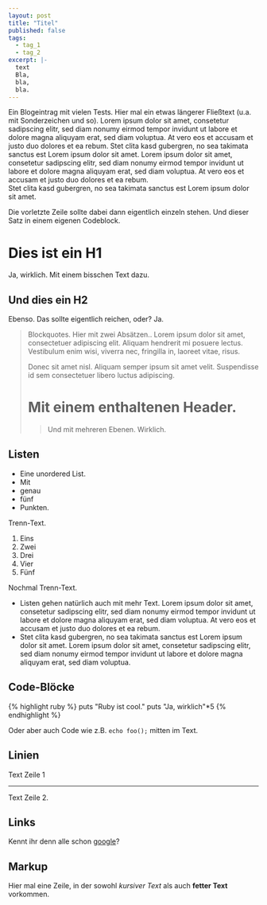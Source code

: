 ```yaml
---
layout: post
title: "Titel"
published: false
tags:
  - tag_1
  - tag_2
excerpt: |-
  text
  Bla,
  bla,
  bla.
---
```


Ein Blogeintrag mit vielen Tests.
Hier mal ein etwas längerer Fließtext (u.a. mit Sonderzeichen und so). Lorem ipsum dolor sit amet,
consetetur sadipscing elitr, sed diam nonumy eirmod tempor invidunt ut labore et dolore magna 
aliquyam erat, sed diam voluptua. At vero eos et accusam et justo duo dolores et ea rebum. Stet 
clita kasd gubergren, no sea takimata sanctus est Lorem ipsum dolor sit amet. Lorem ipsum dolor 
sit amet, consetetur sadipscing elitr, sed diam nonumy eirmod tempor invidunt ut labore et dolore 
magna aliquyam erat, sed diam voluptua. At vero eos et accusam et justo duo dolores et ea rebum.  
Stet clita kasd gubergren, no sea takimata sanctus est Lorem ipsum dolor sit amet.

Die vorletzte Zeile sollte dabei dann eigentlich einzeln stehen. Und dieser Satz in einem eigenen
Codeblock.

Dies ist ein H1
===============
Ja, wirklich. Mit einem bisschen Text dazu.

Und dies ein H2
---------------
Ebenso. Das sollte eigentlich reichen, oder? Ja.

> Blockquotes. Hier mit zwei Absätzen.. Lorem ipsum dolor sit amet,
> consectetuer adipiscing elit. Aliquam hendrerit mi posuere lectus.
> Vestibulum enim wisi, viverra nec, fringilla in, laoreet vitae, risus.
> 
> Donec sit amet nisl. Aliquam semper ipsum sit amet velit. Suspendisse
> id sem consectetuer libero luctus adipiscing.
>
> # Mit einem enthaltenen Header.
> > Und mit mehreren Ebenen.
> > Wirklich.

Listen
------

* Eine unordered List.
* Mit
* genau
* fünf
* Punkten.

Trenn-Text.

1. Eins
2. Zwei
3. Drei
4. Vier
5. Fünf

Nochmal Trenn-Text.

* Listen gehen natürlich auch mit mehr Text.
Lorem ipsum dolor sit amet, consetetur sadipscing elitr, sed diam nonumy eirmod tempor invidunt ut labore et dolore magna aliquyam erat, sed diam voluptua. At vero eos et accusam et justo duo dolores et ea rebum.
* Stet clita kasd gubergren, no sea takimata sanctus est Lorem ipsum dolor sit amet. Lorem ipsum dolor sit amet, consetetur sadipscing elitr, sed diam nonumy eirmod tempor invidunt ut labore et dolore magna aliquyam erat, sed diam voluptua.

Code-Blöcke
-----------

{% highlight ruby %}
puts "Ruby ist cool."
puts "Ja, wirklich"*5
{% endhighlight %}

Oder aber auch Code wie z.B. `echo foo();` mitten im Text.

Linien
------
Text Zeile 1

---

Text Zeile 2.

Links
-----
Kennt ihr denn alle schon [google](http://www.google.de "Google")?

Markup
------
Hier mal eine Zeile, in der sowohl *kursiver Text* als auch **fetter Text** vorkommen.

